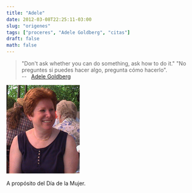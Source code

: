 ```yaml
---
title: "Adele"
date: 2012-03-08T22:25:11-03:00
slug: "origenes"
tags: ["proceres", "Adele Goldberg", "citas"]
draft: false
math: false
---
```


> "Don\'t ask whether you can do something, ask how to do it." "No
> preguntes si puedes hacer algo, pregunta cómo hacerlo".\
> --   [Adele Goldberg](http://c2.com/cgi/wiki?AdeleGoldberg)

![](adele.jpg)

A propósito del Día de la Mujer.
